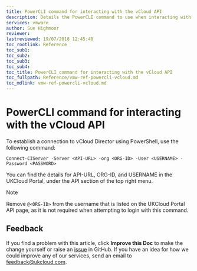 ```yaml
---
title: PowerCLI command for interacting with the vCloud API
description: Details the PowerCLI command to use when interacting with the vCloud API from PowerCLI
services: vmware
author: Sue Highmoor
reviewer:
lastreviewed: 19/07/2018 12:45:48
toc_rootlink: Reference
toc_sub1: 
toc_sub2:
toc_sub3:
toc_sub4:
toc_title: PowerCLI command for interacting with the vCloud API
toc_fullpath: Reference/vmw-ref-powercli-vcloud.md
toc_mdlink: vmw-ref-powercli-vcloud.md
---
```


# PowerCLI command for interacting with the vCloud API

To establish a connection to vCloud Director using PowerShell, use the following command:

    Connect-CIServer -Server <API-URL> -org <ORG-ID> -User <USERNAME> -Password <PASSWORD>

You can find the details for API-URL, ORG-ID, and USERNAME in the UKCloud Portal, under the API section of the top right menu.

> [!NOTE]
> Remove `@<ORG-ID>` from the username that is listed on the UKCloud Portal API page, as it is not required when attempting to login with this command.

## Feedback

If you find a problem with this article, click **Improve this Doc** to make the change yourself or raise an [issue](https://github.com/UKCloud/documentation/issues) in GitHub. If you have an idea for how we could improve any of our services, send an email to <feedback@ukcloud.com>.
